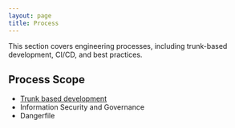 ```yaml
---
layout: page
title: Process
---
```


This section covers engineering processes, including trunk-based
development, CI/CD, and best practices.

## Process Scope

- [Trunk based development](process/trunk-based-development/)
- Information Security and Governance
- Dangerfile
